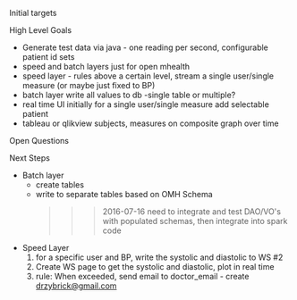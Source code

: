 Initial targets

High Level Goals
+ Generate test data via java - one reading per second, configurable patient id sets
+ speed and batch layers just for open mhealth
+ speed layer - 
	rules above a certain level, 
	stream a single user/single measure (or maybe just fixed to BP)
+ batch layer
	write all values to db -single table or multiple?
+ real time UI
	initially for a single user/single measure
	add selectable patient
+ tableau or qlikview
	subjects, measures on composite graph over time
	
Open Questions



Next Steps

+ Batch layer
	+ create tables
	+ write to separate tables based on OMH Schema
		>>> 2016-07-16 need to integrate and test DAO/VO's with populated schemas, then integrate into spark code
+ Speed Layer
	1. for a specific user and BP, write the systolic and diastolic to WS #2
	2. Create WS page to get the systolic and diastolic, plot in real time
	3. rule: When exceeded, send email to doctor_email - create drzybrick@gmail.com
	
